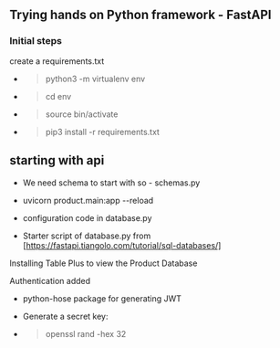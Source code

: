 ## Trying hands on Python framework - FastAPI

### Initial steps

create a requirements.txt
- > python3 -m virtualenv env
- > cd env
- > source bin/activate
- > pip3 install -r requirements.txt


## starting with api

- We need schema to start with so - schemas.py

- uvicorn product.main:app --reload

- configuration code in database.py

- Starter script of database.py from [https://fastapi.tiangolo.com/tutorial/sql-databases/]

Installing Table Plus to view the Product Database


Authentication added

- python-hose package for generating JWT

- Generate a secret key:
- > openssl rand -hex 32
